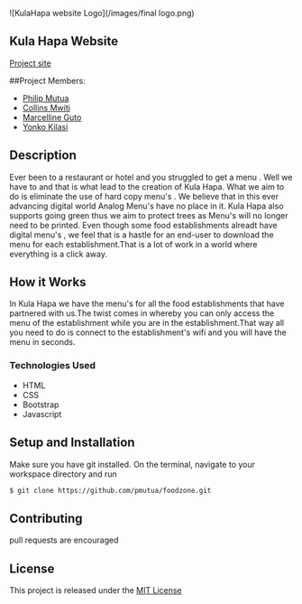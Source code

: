 

![KulaHapa website Logo](/images/final logo.png)
## Kula Hapa Website
[Project site]( https://pmutua.github.io/foodzone)

##Project Members:
* [Philip Mutua](pmutua@live.com)
* [Collins Mwiti ](collotush@gmail.com) 
* [Marcelline Guto](gmercylyne@gmail.com) 
* [Yonko Kilasi](yonkokilasi@gmail.com) 

## Description
Ever been to a restaurant or hotel and you struggled to get a menu . Well we have to and that is what lead to the creation of Kula Hapa.
What we aim to do is eliminate the use of hard copy menu's . We believe that in this ever advancing digital world Analog Menu's have no place in it. Kula Hapa also supports going green thus we aim to protect trees as Menu's will no longer need to be printed.
Even though some food establishments alreadt have digital menu's , we feel that is a hastle for an end-user to download the menu for each establishment.That is a lot of work in a world where everything is a click away. 
## How it Works
In Kula Hapa we have the menu's for all the food establishments that have partnered with us.The twist comes in whereby you can only access the menu of the establishment while you are in the establishment.That way all you need to do is connect to the establishment's wifi and you will have the menu in seconds.

### Technologies Used
* HTML
* CSS
* Bootstrap
* Javascript

## Setup and Installation
Make sure you have git installed. On the terminal, navigate to your workspace directory and run

```bash
$ git clone https://github.com/pmutua/foodzone.git

```
## Contributing
pull requests are encouraged 
## License
This project is released under the [MIT License](./LICENSE.md)

